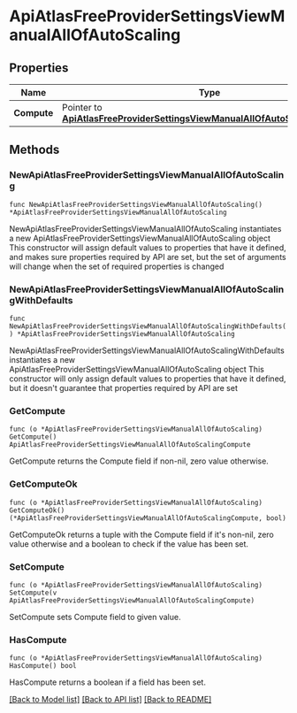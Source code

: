 # ApiAtlasFreeProviderSettingsViewManualAllOfAutoScaling

## Properties

Name | Type | Description | Notes
------------ | ------------- | ------------- | -------------
**Compute** | Pointer to [**ApiAtlasFreeProviderSettingsViewManualAllOfAutoScalingCompute**](ApiAtlasFreeProviderSettingsViewManualAllOfAutoScalingCompute.md) |  | [optional] 

## Methods

### NewApiAtlasFreeProviderSettingsViewManualAllOfAutoScaling

`func NewApiAtlasFreeProviderSettingsViewManualAllOfAutoScaling() *ApiAtlasFreeProviderSettingsViewManualAllOfAutoScaling`

NewApiAtlasFreeProviderSettingsViewManualAllOfAutoScaling instantiates a new ApiAtlasFreeProviderSettingsViewManualAllOfAutoScaling object
This constructor will assign default values to properties that have it defined,
and makes sure properties required by API are set, but the set of arguments
will change when the set of required properties is changed

### NewApiAtlasFreeProviderSettingsViewManualAllOfAutoScalingWithDefaults

`func NewApiAtlasFreeProviderSettingsViewManualAllOfAutoScalingWithDefaults() *ApiAtlasFreeProviderSettingsViewManualAllOfAutoScaling`

NewApiAtlasFreeProviderSettingsViewManualAllOfAutoScalingWithDefaults instantiates a new ApiAtlasFreeProviderSettingsViewManualAllOfAutoScaling object
This constructor will only assign default values to properties that have it defined,
but it doesn't guarantee that properties required by API are set

### GetCompute

`func (o *ApiAtlasFreeProviderSettingsViewManualAllOfAutoScaling) GetCompute() ApiAtlasFreeProviderSettingsViewManualAllOfAutoScalingCompute`

GetCompute returns the Compute field if non-nil, zero value otherwise.

### GetComputeOk

`func (o *ApiAtlasFreeProviderSettingsViewManualAllOfAutoScaling) GetComputeOk() (*ApiAtlasFreeProviderSettingsViewManualAllOfAutoScalingCompute, bool)`

GetComputeOk returns a tuple with the Compute field if it's non-nil, zero value otherwise
and a boolean to check if the value has been set.

### SetCompute

`func (o *ApiAtlasFreeProviderSettingsViewManualAllOfAutoScaling) SetCompute(v ApiAtlasFreeProviderSettingsViewManualAllOfAutoScalingCompute)`

SetCompute sets Compute field to given value.

### HasCompute

`func (o *ApiAtlasFreeProviderSettingsViewManualAllOfAutoScaling) HasCompute() bool`

HasCompute returns a boolean if a field has been set.


[[Back to Model list]](../README.md#documentation-for-models) [[Back to API list]](../README.md#documentation-for-api-endpoints) [[Back to README]](../README.md)


